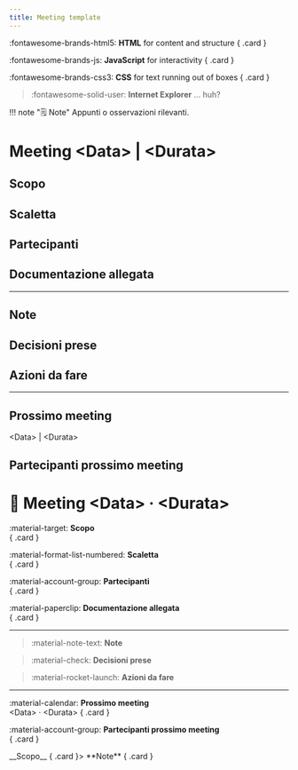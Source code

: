 ```yaml
---
title: Meeting template
---
```


<div class="grid" markdown>

:fontawesome-brands-html5: __HTML__ for content and structure
{ .card }

:fontawesome-brands-js: __JavaScript__ for interactivity
{ .card }

:fontawesome-brands-css3: __CSS__ for text running out of boxes
{ .card }

> :fontawesome-solid-user: __Internet Explorer__ ... huh?

</div>

!!! note "🗒️ Note"
    Appunti o osservazioni rilevanti.

# Meeting &lt;Data&gt; | &lt;Durata&gt;

## Scopo

## Scaletta

## Partecipanti

## Documentazione allegata

---

## Note

## Decisioni prese

## Azioni da fare

---

## Prossimo meeting

&lt;Data&gt; | &lt;Durata&gt;

## Partecipanti prossimo meeting





# 📝 Meeting &lt;Data&gt; · &lt;Durata&gt;

<div class="grid grid-single" markdown>

:material-target: **Scopo**  
{ .card }

:material-format-list-numbered: **Scaletta**  
{ .card }

:material-account-group: **Partecipanti**  
{ .card }

:material-paperclip: **Documentazione allegata**  
{ .card }

</div>

---

<div class="grid grid-single" markdown>

> :material-note-text: **Note**  

> :material-check: **Decisioni prese**  

> :material-rocket-launch: **Azioni da fare**  

</div>

---

<div class="grid grid-single" markdown>

:material-calendar: **Prossimo meeting**  
&lt;Data&gt; · &lt;Durata&gt; 
{ .card }

:material-account-group: **Partecipanti prossimo meeting**  
{ .card }

</div>





<section markdown="1" style="display: flex; align-items: center;">

<div class="vertical-card" markdown="1">
__Scopo__
{ .card }
</div>

<div class="right-callout" markdown="1">
> **Note**  
{ .card }
</div>

</section>

